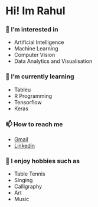 #                Hi! Im Rahul 
### 👀 I’m interested in
- Artificial Intelligence
- Machine Learning
- Computer Vision
- Data Analytics and Visualisation
### 🌱 I’m currently learning
- Tableu
- R Programming
- Tensorflow
- Keras
### 📫 How to reach me 
- [Gmail](rahulmatade21@gmail.com)
- [Linkedin](www.linkedin.com/in/rahul-matade)
### 🏓 I enjoy hobbies such as
- Table Tennis
- Singing
- Calligraphy
- Art
- Music

<!---
rahulmatade/rahulmatade is a ✨ special ✨ repository because its `README.md` (this file) appears on your GitHub profile.
You can click the Preview link to take a look at your changes.
--->
